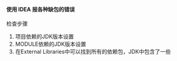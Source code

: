 #### 使用 IDEA 报各种缺包的错误

检查步骤

1. 项目依赖的JDK版本设置
2. MODULE依赖的JDK版本设置
3. 在External Libraries中可以找到所有的依赖包，JDK中包含了一些